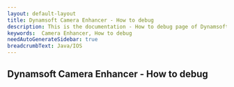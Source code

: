 ```yaml
---
layout: default-layout
title: Dynamsoft Camera Enhancer - How to debug
description: This is the documentation - How to debug page of Dynamsoft Camera Enhancer.
keywords:  Camera Enhancer, How to debug
needAutoGenerateSidebar: true
breadcrumbText: Java/IOS
---
```


## Dynamsoft Camera Enhancer - How to debug